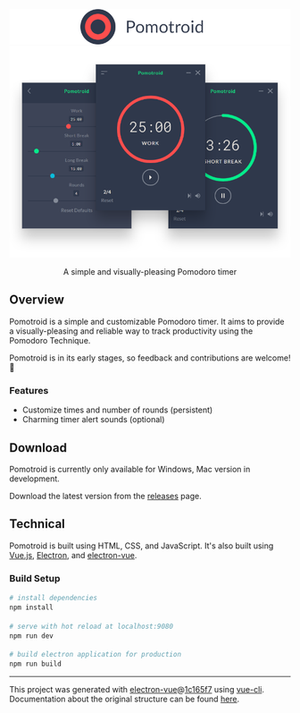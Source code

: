 <div align="center">
  <img alt="Pomotroid" src=".github/images/pomotroid-title.png" width="800px">
</div>
<div align="center">
  <img alt="Pomotroid in action" src=".github/images/pomotroid-screens.png" width="800px">
</div>

<p align="center">A simple and visually-pleasing Pomodoro timer</p>

## Overview
Pomotroid is a simple and customizable Pomodoro timer. It aims to provide a visually-pleasing and reliable way to track productivity using the Pomodoro Technique.

Pomotroid is in its early stages, so feedback and contributions are welcome! :seedling:

### Features
- Customize times and number of rounds (persistent)
- Charming timer alert sounds (optional)

## Download
Pomotroid is currently only available for Windows, Mac version in development.

Download the latest version from the [releases](https://github.com/Splode/pomotroid/releases) page.

<!-- ## Roadmap

### TODO
- [ ] Stable Mac build
- [ ] Stable Linux build -->

## Technical
Pomotroid is built using HTML, CSS, and JavaScript. It's also built using [Vue.js](https://github.com/vuejs/vue), [Electron](https://github.com/electron/electron), and [electron-vue](https://github.com/SimulatedGREG/electron-vue).

### Build Setup

``` bash
# install dependencies
npm install

# serve with hot reload at localhost:9080
npm run dev

# build electron application for production
npm run build

```

---

This project was generated with [electron-vue](https://github.com/SimulatedGREG/electron-vue)@[1c165f7](https://github.com/SimulatedGREG/electron-vue/tree/1c165f7c5e56edaf48be0fbb70838a1af26bb015) using [vue-cli](https://github.com/vuejs/vue-cli). Documentation about the original structure can be found [here](https://simulatedgreg.gitbooks.io/electron-vue/content/index.html).
